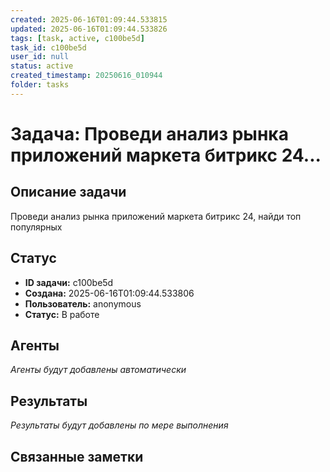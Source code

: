 ```yaml
---
created: 2025-06-16T01:09:44.533815
updated: 2025-06-16T01:09:44.533826
tags: [task, active, c100be5d]
task_id: c100be5d
user_id: null
status: active
created_timestamp: 20250616_010944
folder: tasks
---
```


# Задача: Проведи анализ рынка приложений маркета битрикс 24...

## Описание задачи

Проведи анализ рынка приложений маркета битрикс 24, найди топ популярных

## Статус
- **ID задачи:** c100be5d
- **Создана:** 2025-06-16T01:09:44.533806
- **Пользователь:** anonymous
- **Статус:** В работе

## Агенты
*Агенты будут добавлены автоматически*

## Результаты
*Результаты будут добавлены по мере выполнения*

## Связанные заметки
